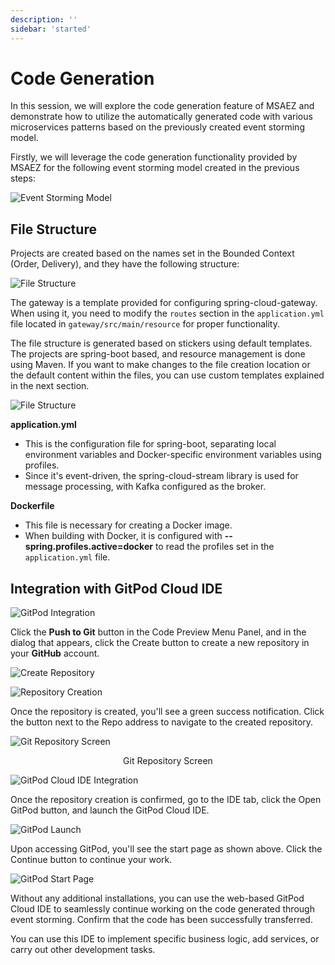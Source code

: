 ```yaml
---
description: ''
sidebar: 'started'
---
```

# Code Generation

In this session, we will explore the code generation feature of MSAEZ and demonstrate how to utilize the automatically generated code with various microservices patterns based on the previously created event storming model.

Firstly, we will leverage the code generation functionality provided by MSAEZ for the following event storming model created in the previous steps:

![Event Storming Model](../../src/img/code1.png)

## File Structure

Projects are created based on the names set in the Bounded Context (Order, Delivery), and they have the following structure:

![File Structure](../../src/img/code2.png)

The gateway is a template provided for configuring spring-cloud-gateway. When using it, you need to modify the `routes` section in the `application.yml` file located in `gateway/src/main/resource` for proper functionality.

The file structure is generated based on stickers using default templates. The projects are spring-boot based, and resource management is done using Maven. If you want to make changes to the file creation location or the default content within the files, you can use custom templates explained in the next section.

![File Structure](../../src/img/image45.png)

**application.yml**
- This is the configuration file for spring-boot, separating local environment variables and Docker-specific environment variables using profiles.
- Since it's event-driven, the spring-cloud-stream library is used for message processing, with Kafka configured as the broker.

**Dockerfile**
- This file is necessary for creating a Docker image.
- When building with Docker, it is configured with **--spring.profiles.active=docker** to read the profiles set in the `application.yml` file.

## Integration with GitPod Cloud IDE

![GitPod Integration](../../src/img/image46.png)

Click the **Push to Git** button in the Code Preview Menu Panel, and in the dialog that appears, click the Create button to create a new repository in your **GitHub** account.

![Create Repository](../../src/img/image47.png)

![Repository Creation](../../src/img/image48.png)

Once the repository is created, you'll see a green success notification. Click the button next to the Repo address to navigate to the created repository.

![Git Repository Screen](../../src/img/image49.png)

<p align="center">Git Repository Screen</p>

![GitPod Cloud IDE Integration](../../src/img/image52.png)

Once the repository creation is confirmed, go to the IDE tab, click the Open GitPod button, and launch the GitPod Cloud IDE.

![GitPod Launch](../../src/img/image51.png)

Upon accessing GitPod, you'll see the start page as shown above. Click the Continue button to continue your work.

![GitPod Start Page](../../src/img/image50.png)

Without any additional installations, you can use the web-based GitPod Cloud IDE to seamlessly continue working on the code generated through event storming. Confirm that the code has been successfully transferred.

You can use this IDE to implement specific business logic, add services, or carry out other development tasks.
